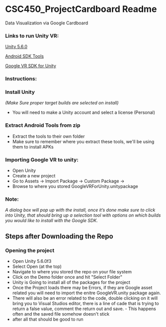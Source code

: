 # CSC450_ProjectCardboard Readme
Data Visualization via Google Cardboard

### Links to run Unity VR:

[Unity 5.6.0](https://store.unity.com/download/thank-you?thank-you=personal&os=win&nid=237)

[Android SDK Tools](https://dl.google.com/android/repository/tools_r25.2.3-windows.zip)

[Google VR SDK for Unity](https://github.com/googlevr/gvr-unity-sdk/raw/master/GoogleVRForUnity.unitypackage)


### Instructions:

### Install Unity 
  *(Make Sure proper target builds are selected on install)*
   * You will need to make a Unity account and select a license (Personal)

### Extract Android Tools from zip
   * Extract the tools to their own folder
   * Make sure to remember where you extract these tools, we'll be using them to install APKs

### Importing Google VR to unity:
   * Open Unity
   * Create a new project
   * Go to Assets -> Import Package -> Custom Package -> 
   * Browse to where you stored GoogleVRForUnity.unitypackage
   
### Note:
*A dialog box will pop up with the install, once it’s done make sure to click into Unity, that should bring up a selection tool with options on which builds you would like to install with the Google SDK.*

## Steps after Downloading the Repo

### Opening the project
 * Open Unity 5.6.0f3
 * Select Open (at the top)
 * Navigate to where you stored the repo on your file system
 * Click on the Demo folder once and hit "Select Folder"
 * Unity is Going to install all of the packages for the project
 * Once the Project loads there may be Errors, if they are Google asset related you will need to import the enitre GoogleVR.unity package again. 
 * There will also be an error related to the code, double clicking on it will bring you to Visual Studios editor, there is a line of cade that is trying to return a false value, comment the return out and save. - This happens often and the saved file somehow doesn't stick
 * after all that should be good to run
 
